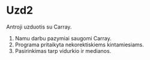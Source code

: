 # Uzd2
Antroji uzduotis su Carray.
1. Namu darbu pazymiai saugomi Carray.
2. Programa pritaikyta nekorektiskiems kintamiesiams.
3. Pasirinkimas tarp vidurkio ir medianos.
